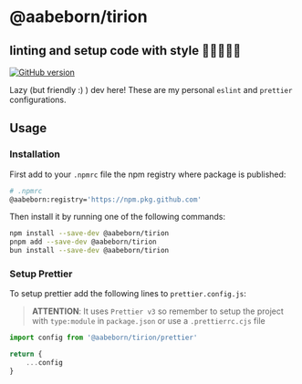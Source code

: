 # @aabeborn/tirion

## **linting and setup code with style** 💅🏻🕺🏻🔎

[![GitHub version](https://badge.fury.io/gh/aabeborn%2Ftirion.svg)](https://badge.fury.io/gh/aabeborn%2Ftirion)

Lazy (but friendly :) ) dev here! These are my personal `eslint` and `prettier` configurations.

## Usage

### Installation

First add to your `.npmrc` file the npm registry where package is published:

```bash
# .npmrc
@aabeborn:registry='https://npm.pkg.github.com'
```

Then install it by running one of the following commands:

```bash
npm install --save-dev @aabeborn/tirion
pnpm add --save-dev @aabeborn/tirion
bun install --save-dev @aabeborn/tirion
```

### Setup Prettier

To setup prettier add the following lines to `prettier.config.js`:

> **ATTENTION**: It uses `Prettier v3` so remember to setup the project with `type:module` in `package.json` or use a `.prettierrc.cjs` file

```js
import config from '@aabeborn/tirion/prettier'

return {
	...config
}
```
